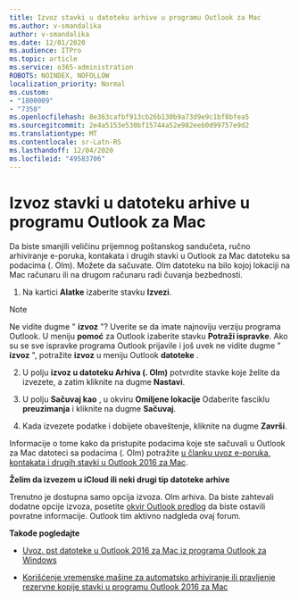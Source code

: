 ```yaml
---
title: Izvoz stavki u datoteku arhive u programu Outlook za Mac
ms.author: v-smandalika
author: v-smandalika
ms.date: 12/01/2020
ms.audience: ITPro
ms.topic: article
ms.service: o365-administration
ROBOTS: NOINDEX, NOFOLLOW
localization_priority: Normal
ms.custom:
- "1800009"
- "7350"
ms.openlocfilehash: 8e363cafbf913cb26b130b9a73d9e9c1bf8bfea5
ms.sourcegitcommit: 2e4a5153e530bf15744a52e982eeb0d99757e9d2
ms.translationtype: MT
ms.contentlocale: sr-Latn-RS
ms.lasthandoff: 12/04/2020
ms.locfileid: "49583706"
---
```

# <a name="export-items-to-an-archive-file-in-outlook-for-mac"></a>Izvoz stavki u datoteku arhive u programu Outlook za Mac

Da biste smanjili veličinu prijemnog poštanskog sandučeta, ručno arhiviranje e-poruka, kontakata i drugih stavki u Outlook za Mac datoteku sa podacima (. Olm). Možete da sačuvate. Olm datoteku na bilo kojoj lokaciji na Mac računaru ili na drugom računaru radi čuvanja bezbednosti.

1. Na kartici **Alatke** izaberite stavku **Izvezi**.

> [!NOTE]
> Ne vidite dugme " **izvoz** "? Uverite se da imate najnoviju verziju programa Outlook. U meniju **pomoć** za Outlook izaberite stavku **Potraži ispravke**. Ako su se sve ispravke programa Outlook prijavile i još uvek ne vidite dugme " **izvoz** ", potražite **izvoz** u meniju Outlook **datoteke** .

2. U polju **izvoz u datoteku Arhiva (. Olm)** potvrdite stavke koje želite da izvezete, a zatim kliknite na dugme **Nastavi**.

3. U polju **Sačuvaj kao** , u okviru **Omiljene lokacije** Odaberite fasciklu **preuzimanja** i kliknite na dugme **Sačuvaj**.

4. Kada izvezete podatke i dobijete obaveštenje, kliknite na dugme **Završi**.

Informacije o tome kako da pristupite podacima koje ste sačuvali u Outlook za Mac datoteci sa podacima (. Olm) potražite [u članku uvoz e-poruka, kontakata i drugih stavki u Outlook 2016 za Mac](https://support.microsoft.com/office/import-and-export-outlook-email-contacts-and-calendar-92577192-3881-4502-b79d-c3bbada6c8ef#ID0EAACAAA=macOS).

**Želim da izvezem u iCloud ili neki drugi tip datoteke arhive**

Trenutno je dostupna samo opcija izvoza. Olm arhiva. Da biste zahtevali dodatne opcije izvoza, posetite [okvir Outlook predlog](https://outlook.uservoice.com/) da biste ostavili povratne informacije. Outlook tim aktivno nadgleda ovaj forum.

**Takođe pogledajte**

- [Uvoz. pst datoteke u Outlook 2016 za Mac iz programa Outlook za Windows](https://support.microsoft.com/office/import-a-pst-file-into-outlook-for-mac-from-outlook-for-windows-b4a6a1d6-94bb-4c85-a4fc-a83dc690e18c)

- [Korišćenje vremenske mašine za automatsko arhiviranje ili pravljenje rezervne kopije stavki u programu Outlook 2016 za Mac](https://support.microsoft.com/office/automatically-archive-or-back-up-outlook-for-mac-items-441fcce5-2262-4b64-ac8c-fa949df989f5)

